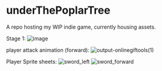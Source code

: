 # underThePoplarTree
A repo hosting my WIP indie game, currently housing assets.

Stage 1:
![image](https://github.com/corndog-overflow/underThePoplarTree/assets/104959725/523ff6cb-ebae-4175-9e7f-db9a50bda095)

player attack animation (forward):
![output-onlinegiftools(1)](https://github.com/corndog-overflow/underThePoplarTree/assets/104959725/45e79835-6246-487e-b504-eee5f1f479f0)


Player Sprite sheets:
![sword_left](https://github.com/corndog-overflow/underThePoplarTree/assets/104959725/a04f855d-b88e-4299-800e-8e066740a49a)
![sword_forward](https://github.com/corndog-overflow/underThePoplarTree/assets/104959725/2f846e59-e528-4c37-91f1-74a783b7fc67)
